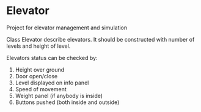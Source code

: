 # Elevator
Project for elevator management and simulation

Class Elevator describe elevators.
It should be constructed with number of levels and height of level.

Elevators status can be checked by:
1) Height over ground
2) Door open/close
3) Level displayed on info panel
4) Speed of movement
5) Weight panel (if anybody is inside)
6) Buttons pushed (both inside and outside)
